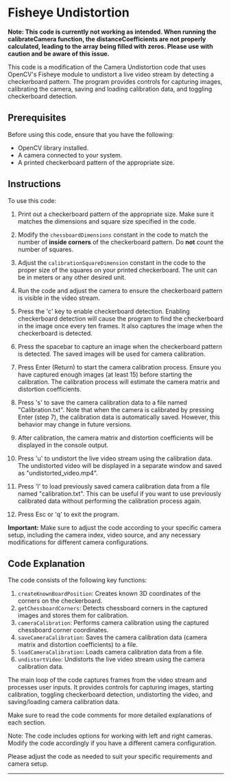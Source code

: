 # Fisheye Undistortion

**Note: This code is currently not working as intended. When running the calibrateCamera function, the distanceCoefficients are not properly calculated, leading to the array being filled with zeros. Please use with caution and be aware of this issue.**

This code is a modification of the Camera Undistortion code that uses OpenCV's Fisheye module to undistort a live video stream by detecting a checkerboard pattern. The program provides controls for capturing images, calibrating the camera, saving and loading calibration data, and toggling checkerboard detection.

## Prerequisites

Before using this code, ensure that you have the following:

- OpenCV library installed.
- A camera connected to your system.
- A printed checkerboard pattern of the appropriate size.

## Instructions

To use this code:

1. Print out a checkerboard pattern of the appropriate size. Make sure it matches the dimensions and square size specified in the code.

2. Modify the `chessboardDimensions` constant in the code to match the number of **inside corners** of the checkerboard pattern. Do **not** count the number of squares.

3. Adjust the `calibrationSquareDimension` constant in the code to the proper size of the squares on your printed checkerboard. The unit can be in meters or any other desired unit.

4. Run the code and adjust the camera to ensure the checkerboard pattern is visible in the video stream.

5. Press the 'c' key to enable checkerboard detection. Enabling checkerboard detection will cause the program to find the checkerboard in the image once every ten frames. It also captures the image when the checkerboard is detected.

6. Press the spacebar to capture an image when the checkerboard pattern is detected. The saved images will be used for camera calibration.

7. Press Enter (Return) to start the camera calibration process. Ensure you have captured enough images (at least 15) before starting the calibration. The calibration process will estimate the camera matrix and distortion coefficients.

8. Press 's' to save the camera calibration data to a file named "Calibration.txt". Note that when the camera is calibrated by pressing Enter (step 7), the calibration data is automatically saved. However, this behavior may change in future versions.

9. After calibration, the camera matrix and distortion coefficients will be displayed in the console output.

10. Press 'u' to undistort the live video stream using the calibration data. The undistorted video will be displayed in a separate window and saved as "undistorted_video.mp4".

11. Press 'l' to load previously saved camera calibration data from a file named "calibration.txt". This can be useful if you want to use previously calibrated data without performing the calibration process again.

12. Press Esc or 'q' to exit the program.

**Important:** Make sure to adjust the code according to your specific camera setup, including the camera index, video source, and any necessary modifications for different camera configurations.

## Code Explanation

The code consists of the following key functions:

1. `createKnownBoardPosition`: Creates known 3D coordinates of the corners on the checkerboard.
2. `getChessboardCorners`: Detects chessboard corners in the captured images and stores them for calibration.
3. `cameraCalibration`: Performs camera calibration using the captured chessboard corner coordinates.
4. `saveCameraCalibration`: Saves the camera calibration data (camera matrix and distortion coefficients) to a file.
5. `loadCameraCalibration`: Loads camera calibration data from a file.
6. `undistortVideo`: Undistorts the live video stream using the camera calibration data.

The main loop of the code captures frames from the video stream and processes user inputs. It provides controls for capturing images, starting calibration, toggling checkerboard detection, undistorting the video, and saving/loading camera calibration data.

Make sure to read the code comments for more detailed explanations of each section.

Note: The code includes options for working with left and right cameras. Modify the code accordingly if you have a different camera configuration.

Please adjust the code as needed to suit your specific requirements and camera setup.

---
